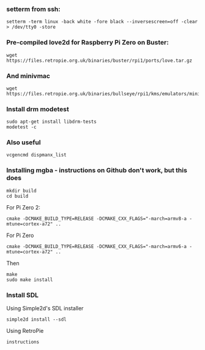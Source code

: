 ### setterm from ssh:
```
setterm -term linux -back white -fore black --inversescreen=off -clear > /dev/tty0 -store
```
### Pre-compiled love2d for Raspberry Pi Zero on Buster:
```
wget https://files.retropie.org.uk/binaries/buster/rpi1/ports/love.tar.gz
```
### And minivmac
```
wget https://files.retropie.org.uk/binaries/bullseye/rpi1/kms/emulators/minivmac.tar.gz.asc 
```
### Install drm modetest
```
sudo apt-get install libdrm-tests
modetest -c
```
### Also useful
```
vcgencmd dispmanx_list
```
### Installing mgba - instructions on Github don't work, but this does
```
mkdir build
cd build
```
For Pi Zero 2:
```
cmake -DCMAKE_BUILD_TYPE=RELEASE -DCMAKE_CXX_FLAGS="-march=armv8-a -mtune=cortex-a72" ..
```
For Pi Zero
```
cmake -DCMAKE_BUILD_TYPE=RELEASE -DCMAKE_CXX_FLAGS="-march=armv6-a -mtune=cortex-a72" ..
```
Then
```
make
sudo make install
```
### Install SDL
Using Simple2d's SDL installer
```
simple2d install --sdl
```
Using RetroPie
```
instructions
```
